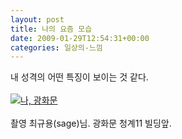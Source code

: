 ```yaml
---
layout: post
title: 나의 요즘 모습
date: 2009-01-29T12:54:31+00:00
categories: 일상의-느낌
---
```

내 성격의 어떤 특징이 보이는 것 같다.<br /><br /><A title="Flickr에서 돌핀호텔님의 나, 광화문" href="http://www.flickr.com/photos/jinto/3236630892/"><IMG alt="나, 광화문" src="http://farm4.static.flickr.com/3525/3236630892_3381d09f41.jpg"></A><br /><br />촬영 최규용(sage)님. 광화문 청계11 빌딩앞.
